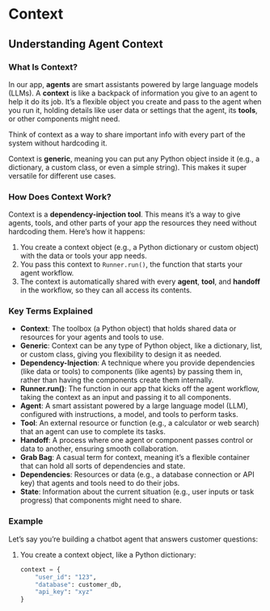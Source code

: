 # Context

## Understanding Agent Context

### What Is Context?

In our app, **agents** are smart assistants powered by large language models (LLMs). A **context** is like a backpack of information you give to an agent to help it do its job. It’s a flexible object you create and pass to the agent when you run it, holding details like user data or settings that the agent, its **tools**, or other components might need.

Think of context as a way to share important info with every part of the system without hardcoding it.

Context is **generic**, meaning you can put any Python object inside it (e.g., a dictionary, a custom class, or even a simple string). This makes it super versatile for different use cases.

### How Does Context Work?

Context is a **dependency-injection tool**. This means it’s a way to give agents, tools, and other parts of your app the resources they need without hardcoding them. Here’s how it happens:

1. You create a context object (e.g., a Python dictionary or custom object) with the data or tools your app needs.
2. You pass this context to `Runner.run()`, the function that starts your agent workflow.
3. The context is automatically shared with every **agent**, **tool**, and **handoff** in the workflow, so they can all access its contents.

### Key Terms Explained

- **Context**: The toolbox (a Python object) that holds shared data or resources for your agents and tools to use.
- **Generic**: Context can be any type of Python object, like a dictionary, list, or custom class, giving you flexibility to design it as needed.
- **Dependency-Injection**: A technique where you provide dependencies (like data or tools) to components (like agents) by passing them in, rather than having the components create them internally.
- **Runner.run()**: The function in our app that kicks off the agent workflow, taking the context as an input and passing it to all components.
- **Agent**: A smart assistant powered by a large language model (LLM), configured with instructions, a model, and tools to perform tasks.
- **Tool**: An external resource or function (e.g., a calculator or web search) that an agent can use to complete its tasks.
- **Handoff**: A process where one agent or component passes control or data to another, ensuring smooth collaboration.
- **Grab Bag**: A casual term for context, meaning it’s a flexible container that can hold all sorts of dependencies and state.
- **Dependencies**: Resources or data (e.g., a database connection or API key) that agents and tools need to do their jobs.
- **State**: Information about the current situation (e.g., user inputs or task progress) that components might need to share.

### Example

Let’s say you’re building a chatbot agent that answers customer questions:

1. You create a context object, like a Python dictionary:
   ```python
   context = {
       "user_id": "123",
       "database": customer_db,
       "api_key": "xyz"
   }
